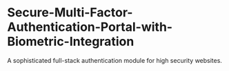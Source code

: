 # Secure-Multi-Factor-Authentication-Portal-with-Biometric-Integration
A sophisticated full-stack authentication module for high security websites.
